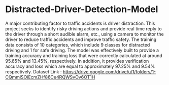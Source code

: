 # Distracted-Driver-Detection-Model

A major contributing factor to traffic accidents is driver distraction. This project seeks to identify risky driving actions and provide real time reply to the driver through a short audible alarm, etc., using a camera to monitor the driver to reduce traffic accidents and improve traffic safety. The training data consists of 10 categories, which include 9 classes for distracted driving and 1 for safe driving. The model was effectively built to provide a training accuracy and training loss that were correctly calculated at around 95.65% and 13.45%, respectively. In addition, it provides verification accuracy and loss which are equal to approximately 97.25% and 9.54% respectively.
Dataset Link : https://drive.google.com/drive/u/1/folders/1-CQmmlSOiEcmZHf86Ce4RQWSvOv6OT1H
